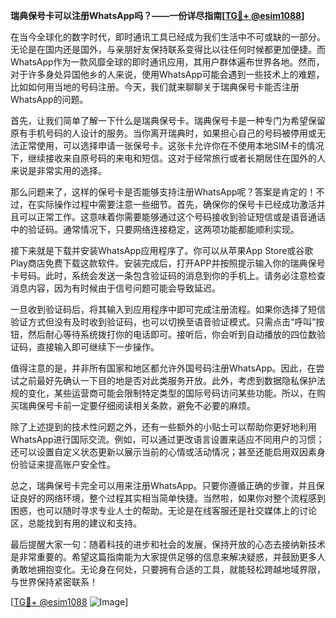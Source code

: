 **瑞典保号卡可以注册WhatsApp吗？——一份详尽指南[[TG💪+ @esim1088](https://t.me/s/esim1088)]**

在当今全球化的数字时代，即时通讯工具已经成为我们生活中不可或缺的一部分。无论是在国内还是国外，与亲朋好友保持联系变得比以往任何时候都更加便捷。而WhatsApp作为一款风靡全球的即时通讯应用，其用户群体遍布世界各地。然而，对于许多身处异国他乡的人来说，使用WhatsApp可能会遇到一些技术上的难题，比如如何用当地的号码注册。今天，我们就来聊聊关于瑞典保号卡能否注册WhatsApp的问题。

首先，让我们简单了解一下什么是瑞典保号卡。瑞典保号卡是一种专门为希望保留原有手机号码的人设计的服务。当你离开瑞典时，如果担心自己的号码被停用或无法正常使用，可以选择申请一张保号卡。这张卡允许你在不使用本地SIM卡的情况下，继续接收来自原号码的来电和短信。这对于经常旅行或者长期居住在国外的人来说是非常实用的选择。

那么问题来了，这样的保号卡是否能够支持注册WhatsApp呢？答案是肯定的！不过，在实际操作过程中需要注意一些细节。首先，确保你的保号卡已经成功激活并且可以正常工作。这意味着你需要能够通过这个号码接收到验证短信或是语音通话中的验证码。通常情况下，只要网络连接稳定，这两项功能都能顺利实现。

接下来就是下载并安装WhatsApp应用程序了。你可以从苹果App Store或谷歌Play商店免费下载这款软件。安装完成后，打开APP并按照提示输入你的瑞典保号卡号码。此时，系统会发送一条包含验证码的消息到你的手机上。请务必注意检查消息内容，因为有时候由于信号问题可能会导致延迟。

一旦收到验证码后，将其输入到应用程序中即可完成注册流程。如果你选择了短信验证方式但没有及时收到验证码，也可以切换至语音验证模式。只需点击“呼叫”按钮，然后耐心等待系统拨打你的电话即可。接听后，你会听到自动播放的四位数验证码，直接输入即可继续下一步操作。

值得注意的是，并非所有国家和地区都允许外国号码注册WhatsApp。因此，在尝试之前最好先确认一下目的地是否对此类服务开放。此外，考虑到数据隐私保护法规的变化，某些运营商可能会限制特定类型的国际号码访问某些功能。所以，在购买瑞典保号卡前一定要仔细阅读相关条款，避免不必要的麻烦。

除了上述提到的技术性问题之外，还有一些额外的小贴士可以帮助你更好地利用WhatsApp进行国际交流。例如，可以通过更改语言设置来适应不同用户的习惯；还可以设置自定义状态更新以展示当前的心情或活动情况；甚至还能启用双因素身份验证来提高账户安全性。

总之，瑞典保号卡完全可以用来注册WhatsApp。只要你遵循正确的步骤，并且保证良好的网络环境，整个过程其实相当简单快捷。当然啦，如果你对整个流程感到困惑，也可以随时寻求专业人士的帮助。无论是在线客服还是社交媒体上的讨论区，总能找到有用的建议和支持。

最后提醒大家一句：随着科技的进步和社会的发展，保持开放的心态去接纳新技术是非常重要的。希望这篇指南能为大家提供足够的信息来解决疑惑，并鼓励更多人勇敢地拥抱变化。无论身在何处，只要拥有合适的工具，就能轻松跨越地域界限，与世界保持紧密联系！

[[TG💪+ @esim1088](https://t.me/s/esim1088) ![Image](https://i.postimg.cc/4NQfJmqS/Snipaste-2025-05-13-00-14-12.png)]